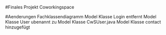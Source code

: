 #Finales Projekt Coworkingspace

#Aenderungen Fachklassendiagramm
Model Klasse Login entfernt
Model Klasse User ubenannt zu Model Klasse CwSUser.java
Model Klasse contact hinzugefügt

